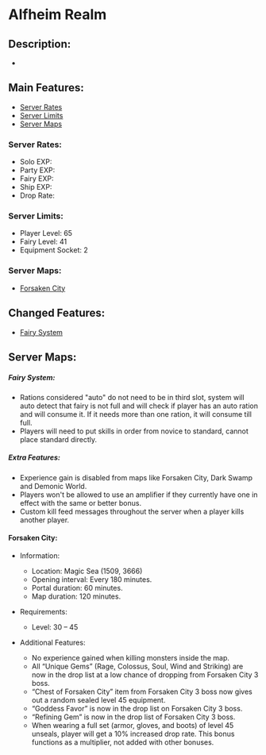 # Alfheim Realm

## Description:
* 

## Main Features:
* [Server Rates](#server-rates)
* [Server Limits](#server-limits)
* [Server Maps](#server-maps)
### Server Rates:
* Solo EXP: 
* Party EXP: 
* Fairy EXP: 
* Ship EXP: 
* Drop Rate: 
### Server Limits:
* Player Level: 65
* Fairy Level: 41
* Equipment Socket: 2
### Server Maps:
* [Forsaken City](#forsaken-city)
## Changed Features:
* [Fairy System](#fairy-system)

## Server Maps:
##### Fairy System:
* Rations considered "auto" do not need to be in third slot, system will auto detect that fairy is not full and will check if player has an auto ration and will consume it. If it needs more than one ration, it will consume till full.
* Players will need to put skills in order from novice to standard, cannot place standard directly.

##### Extra Features:
* Experience gain is disabled from maps like Forsaken City, Dark Swamp and Demonic World.
* Players won't be allowed to use an amplifier if they currently have one in effect with the same or better bonus.
* Custom kill feed messages throughout the server when a player kills another player.

#### Forsaken City:
* Information:
  * Location: Magic Sea (1509, 3666)
  * Opening interval: Every 180 minutes.
  * Portal duration: 60 minutes.
  * Map duration: 120 minutes.

* Requirements:
  * Level: 30 – 45

* Additional Features:
  * No experience gained when killing monsters inside the map.
  * All “Unique Gems” (Rage, Colossus, Soul, Wind and Striking) are now in the drop list at a low chance of dropping from Forsaken City 3 boss.
  * “Chest of Forsaken City” item from Forsaken City 3 boss now gives out a random sealed level 45 equipment.
  * “Goddess Favor” is now in the drop list on Forsaken City 3 boss.
  * “Refining Gem” is now in the drop list of Forsaken City 3 boss.
  * When wearing a full set (armor, gloves, and boots) of level 45 unseals, player will get a 10% increased drop rate. This bonus functions as a multiplier, not added with other bonuses.